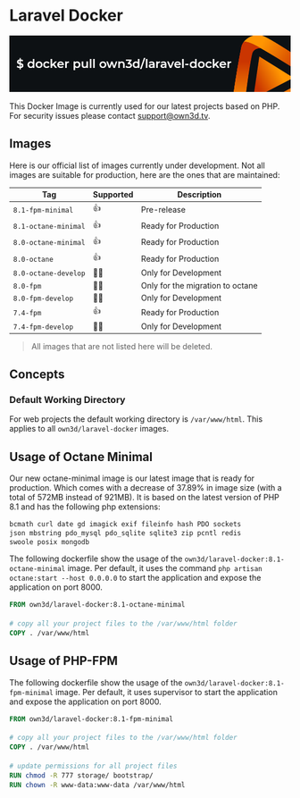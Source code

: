 # Laravel Docker

![](own3d-laravel-docker.png)

This Docker Image is currently used for our latest projects based on PHP. For security issues please contact support@own3d.tv.

## Images

Here is our official list of images currently under development. Not all images are suitable for production, here are the ones that are maintained:

| Tag                  | Supported | Description                      |
|----------------------|-----------|----------------------------------|
| `8.1-fpm-minimal`    | 👍        | Pre-release                      |
| `8.1-octane-minimal` | 👍        | Ready for Production             |
| `8.0-octane-minimal` | 👍        | Ready for Production             |
| `8.0-octane`         | 👍        | Ready for Production             |
| `8.0-octane-develop` | 🙅‍♀️      | Only for Development             |
| `8.0-fpm`            | 🙅‍♀️      | Only for the migration to octane |
| `8.0-fpm-develop`    | 🙅‍♀️      | Only for Development             |
| `7.4-fpm`            | 👍  ️     | Ready for Production             |
| `7.4-fpm-develop`    | 🙅‍♀️      | Only for Development             |

> All images that are not listed here will be deleted.

## Concepts

### Default Working Directory

For web projects the default working directory is `/var/www/html`. This applies to all `own3d/laravel-docker` images.

## Usage of Octane Minimal

Our new octane-minimal image is our latest image that is ready for production.
Which comes with a decrease of 37.89% in image size (with a total of 572MB instead of 921MB).
It is based on the latest version of PHP 8.1 and has the following php extensions:

```
bcmath curl date gd imagick exif fileinfo hash PDO sockets 
json mbstring pdo_mysql pdo_sqlite sqlite3 zip pcntl redis
swoole posix mongodb
```

The following dockerfile show the usage of the `own3d/laravel-docker:8.1-octane-minimal` image. Per default, it uses the
command `php artisan octane:start --host 0.0.0.0` to start the application and expose the application on port 8000.

```dockerfile
FROM own3d/laravel-docker:8.1-octane-minimal

# copy all your project files to the /var/www/html folder
COPY . /var/www/html
```

## Usage of PHP-FPM

The following dockerfile show the usage of the `own3d/laravel-docker:8.1-fpm-minimal` image. Per default, it uses supervisor to start the application and expose the application on port 8000.

```dockerfile
FROM own3d/laravel-docker:8.1-fpm-minimal

# copy all your project files to the /var/www/html folder
COPY . /var/www/html

# update permissions for all project files
RUN chmod -R 777 storage/ bootstrap/
RUN chown -R www-data:www-data /var/www/html
```
